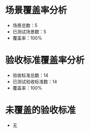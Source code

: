 # 场景覆盖率分析
- 场景总数：5
- 已测试场景数：5
- 覆盖率：100%

# 验收标准覆盖率分析
- 验收标准总数：14
- 已测试验收标准数：14
- 覆盖率：100%

# 未覆盖的验收标准
- 无
